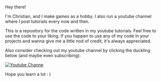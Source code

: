 Hey there!

I'm Christian, and I make games as a hobby. I also run a youtube channel where I post tutorials every now and then.

This is a repository for the code written in my youtube tutorials. Feel free to use the code to your liking. If you happen to use any of my code in your projects and wanna give me a little nod of credit, it's always appreciated. 

Also consider checking out my youtube channel by clicking the duckling below (and maybe even subscribing):

[![Youtube Channe](https://github.com/ChristianD37/YoutubeTutorials/blob/master/readme%20images/logo.gif)](https://www.youtube.com/channel/UCB2mKxxXPK3X8SJkAc-db3A)

Hope you learn a lot : )
